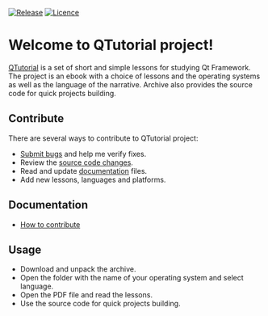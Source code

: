 [![Release](https://img.shields.io/badge/Release-v1.0.0-brightgreen.svg)](https://github.com/Grandbrain/QTutorial/releases)
[![Licence](https://img.shields.io/badge/License-MIT-blue.svg)](https://github.com/Grandbrain/QTutorial/blob/master/LICENSE)

# Welcome to QTutorial project!

[QTutorial](https://github.com/Grandbrain/QTutorial) is a set of short and simple lessons for studying Qt Framework. The project is an ebook with a choice of lessons and the operating systems as well as the language of the narrative. Archive also provides the source code for quick projects building.


## Contribute

There are several ways to contribute to QTutorial project:
* [Submit bugs](https://github.com/Grandbrain/Qtutorial/issues) and help me verify fixes.
* Review the [source code changes](https://github.com/Grandbrain/QTutorial/pulls).
* Read and update [documentation](https://github.com/Grandbrain/QTutorial/tree/master/Docs) files.
* Add new lessons, languages and platforms.


## Documentation

*  [How to contribute](https://github.com/Grandbrain/QTutorial/blob/master/Docs/HowToContribute.pdf)


## Usage

* Download and unpack the archive. 
* Open the folder with the name of your operating system and select language.
* Open the PDF file and read the lessons.
* Use the source code for quick projects building.
